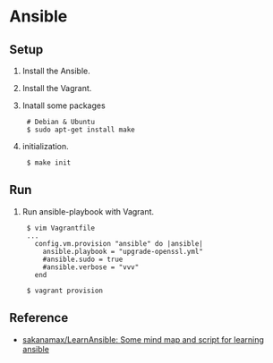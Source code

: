 # Ansible

## Setup

1. Install the Ansible.
2. Install the Vagrant.
3. Inatall some packages

        # Debian & Ubuntu
        $ sudo apt-get install make

3. initialization.

        $ make init

## Run

1. Run ansible-playbook with Vagrant.

        $ vim Vagrantfile
        ...
          config.vm.provision "ansible" do |ansible|
            ansible.playbook = "upgrade-openssl.yml"
            #ansible.sudo = true
            #ansible.verbose = "vvv"
          end

        $ vagrant provision

## Reference

* [sakanamax/LearnAnsible: Some mind map and script for learning ansible](https://github.com/sakanamax/LearnAnsible)
